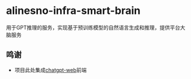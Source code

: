 # alinesno-infra-smart-brain
用于GPT推理的服务，实现基于预训练模型的自然语言生成和推理，提供平台大脑服务

## 鸣谢

- 项目此处集成[chatgpt-web](https://github.com/Chanzhaoyu/chatgpt-web)前端
